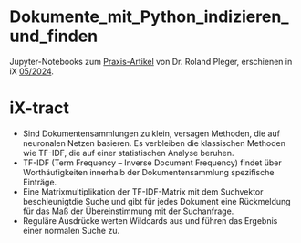 # Dokumente_mit_Python_indizieren_und_finden
Jupyter-Notebooks zum [Praxis-Artikel](https://www.heise.de/select/ix/2024/5/2401814023664104544) von Dr. Roland Pleger, erschienen in iX [05/2024](https://www.heise.de/select/ix/2024/5).

# iX-tract
- Sind Dokumentensammlungen zu klein, versagen Methoden, die auf neuronalen Netzen basieren. Es verbleiben die klassischen Methoden wie TF-IDF, die auf einer statistischen Analyse beruhen.
- TF-IDF (Term Frequency – Inverse Document Frequency) findet über Worthäufigkeiten innerhalb der Dokumentensammlung spezifische Einträge.
- Eine Matrixmultiplikation der TF-IDF-Matrix mit dem Suchvektor beschleunigtdie Suche und gibt für jedes Dokument eine Rückmeldung für das Maß der Übereinstimmung mit der Suchanfrage.
- Reguläre Ausdrücke werten Wildcards aus und führen das Ergebnis einer normalen Suche zu.
